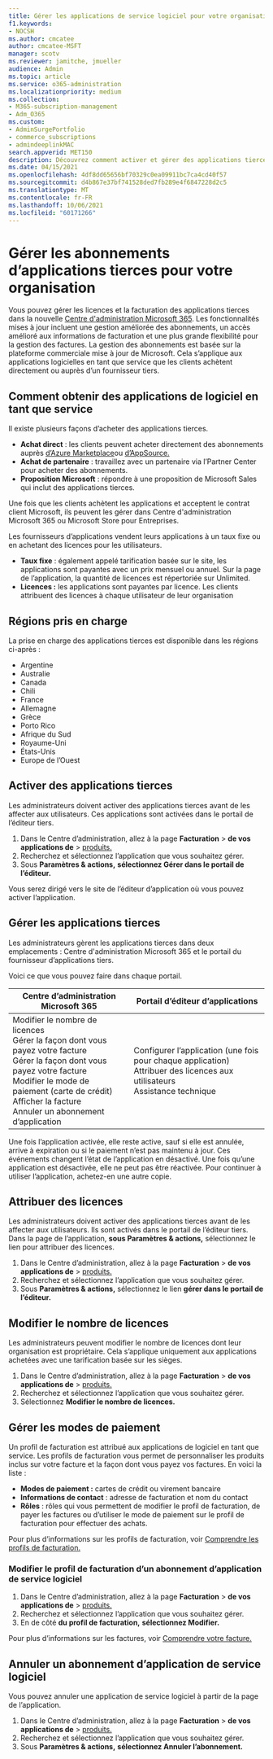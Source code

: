 ```yaml
---
title: Gérer les applications de service logiciel pour votre organisation
f1.keywords:
- NOCSH
ms.author: cmcatee
author: cmcatee-MSFT
manager: scotv
ms.reviewer: jamitche, jmueller
audience: Admin
ms.topic: article
ms.service: o365-administration
ms.localizationpriority: medium
ms.collection:
- M365-subscription-management
- Adm_O365
ms.custom:
- AdminSurgePortfolio
- commerce_subscriptions
- admindeeplinkMAC
search.appverid: MET150
description: Découvrez comment activer et gérer des applications tierces dans Centre d'administration Microsoft 365.
ms.date: 04/15/2021
ms.openlocfilehash: 4df8dd65656bf70329c0ea09911bc7ca4cd40f57
ms.sourcegitcommit: d4b867e37bf741528ded7fb289e4f6847228d2c5
ms.translationtype: MT
ms.contentlocale: fr-FR
ms.lasthandoff: 10/06/2021
ms.locfileid: "60171266"
---
```

# <a name="manage-third-party-app-subscriptions-for-your-organization"></a>Gérer les abonnements d’applications tierces pour votre organisation

Vous pouvez gérer les licences et la facturation des applications tierces dans la nouvelle <a href="https://go.microsoft.com/fwlink/p/?linkid=2024339" target="_blank">Centre d'administration Microsoft 365</a>. Les fonctionnalités mises à jour incluent une gestion améliorée des abonnements, un accès amélioré aux informations de facturation et une plus grande flexibilité pour la gestion des factures. La gestion des abonnements est basée sur la plateforme commerciale mise à jour de Microsoft. Cela s’applique aux applications logicielles en tant que service que les clients achètent directement ou auprès d’un fournisseur tiers.

## <a name="how-to-get-software-as-a-service-apps"></a>Comment obtenir des applications de logiciel en tant que service

Il existe plusieurs façons d’acheter des applications tierces.

- **Achat direct** : les clients peuvent acheter directement des abonnements auprès [d’Azure Marketplace](https://azuremarketplace.microsoft.com/marketplace/)ou [d’AppSource.](https://appsource.microsoft.com/)
- **Achat de partenaire** : travaillez avec un partenaire via l’Partner Center pour acheter des abonnements.
- **Proposition Microsoft** : répondre à une proposition de Microsoft Sales qui inclut des applications tierces.

Une fois que les clients achètent les applications et acceptent le contrat client Microsoft, ils peuvent les gérer dans Centre d'administration Microsoft 365 ou Microsoft Store pour Entreprises.

Les fournisseurs d’applications vendent leurs applications à un taux fixe ou en achetant des licences pour les utilisateurs.

- **Taux fixe** : également appelé tarification basée sur le site, les applications sont payantes avec un prix mensuel ou annuel. Sur la page de l’application, la quantité de licences est répertoriée sur Unlimited.
- **Licences :** les applications sont payantes par licence. Les clients attribuent des licences à chaque utilisateur de leur organisation

## <a name="supported-regions"></a>Régions pris en charge

La prise en charge des applications tierces est disponible dans les régions ci-après :

- Argentine
- Australie
- Canada
- Chili
- France
- Allemagne
- Grèce
- Porto Rico
- Afrique du Sud
- Royaume-Uni
- États-Unis
- Europe de l’Ouest

## <a name="activate-third-party-apps"></a>Activer des applications tierces

Les administrateurs doivent activer des applications tierces avant de les affecter aux utilisateurs. Ces applications sont activées dans le portail de l’éditeur tiers.

1. Dans le Centre d’administration, allez à la page **Facturation**  >  **de vos applications de**  >  <a href="https://go.microsoft.com/fwlink/p/?linkid=2125823" target="_blank">produits.</a>
2. Recherchez et sélectionnez l’application que vous souhaitez gérer.
3. Sous **Paramètres & actions,** **sélectionnez Gérer dans le portail de l’éditeur.**

Vous serez dirigé vers le site de l’éditeur d’application où vous pouvez activer l’application.

## <a name="manage-third-party-apps"></a>Gérer les applications tierces

Les administrateurs gèrent les applications tierces dans deux emplacements : Centre d'administration Microsoft 365 et le portail du fournisseur d’applications tiers.

Voici ce que vous pouvez faire dans chaque portail.

| Centre d’administration Microsoft 365 | Portail d’éditeur d’applications |
| --- | --- |
| Modifier le nombre de licences <br> Gérer la façon dont vous payez votre facture <br> Gérer la façon dont vous payez votre facture <br> Modifier le mode de paiement (carte de crédit) <br> Afficher la facture <br> Annuler un abonnement d’application | Configurer l’application (une fois pour chaque application) <br> Attribuer des licences aux utilisateurs <br> Assistance technique |

Une fois l’application activée, elle reste active, sauf si elle est annulée, arrive à expiration ou si le paiement n’est pas maintenu à jour. Ces événements changent l’état de l’application en désactivé. Une fois qu’une application est désactivée, elle ne peut pas être réactivée. Pour continuer à utiliser l’application, achetez-en une autre copie.

## <a name="assign-licenses"></a>Attribuer des licences

Les administrateurs doivent activer des applications tierces avant de les affecter aux utilisateurs. Ils sont activés dans le portail de l’éditeur tiers. Dans la page de l’application, **sous Paramètres & actions,** sélectionnez le lien pour attribuer des licences.

1. Dans le Centre d’administration, allez à la page **Facturation**  >  **de vos applications de**  >  <a href="https://go.microsoft.com/fwlink/p/?linkid=2125823" target="_blank">produits.</a>
2. Recherchez et sélectionnez l’application que vous souhaitez gérer.
3. Sous **Paramètres & actions,** sélectionnez le lien **gérer dans le portail de l’éditeur.**

## <a name="change-license-quantity"></a>Modifier le nombre de licences

Les administrateurs peuvent modifier le nombre de licences dont leur organisation est propriétaire. Cela s’applique uniquement aux applications achetées avec une tarification basée sur les sièges.

1. Dans le Centre d’administration, allez à la page **Facturation**  >  **de vos applications de**  >  <a href="https://go.microsoft.com/fwlink/p/?linkid=2125823" target="_blank">produits.</a>
2. Recherchez et sélectionnez l’application que vous souhaitez gérer.
3. Sélectionnez **Modifier le nombre de licences.**

## <a name="manage-payment-methods"></a>Gérer les modes de paiement

Un profil de facturation est attribué aux applications de logiciel en tant que service. Les profils de facturation vous permet de personnaliser les produits inclus sur votre facture et la façon dont vous payez vos factures. En voici la liste :

- **Modes de paiement :** cartes de crédit ou virement bancaire
- **Informations de contact** : adresse de facturation et nom du contact
- **Rôles** : rôles qui vous permettent de modifier le profil de facturation, de payer les factures ou d’utiliser le mode de paiement sur le profil de facturation pour effectuer des achats.

Pour plus d’informations sur les profils de facturation, voir [Comprendre les profils de facturation.](/microsoft-store/billing-profile)

### <a name="change-the-billing-profile-on-a-software-as-a-service-app-subscription"></a>Modifier le profil de facturation d’un abonnement d’application de service logiciel

1. Dans le Centre d’administration, allez à la page **Facturation**  >  **de vos applications de**  >  <a href="https://go.microsoft.com/fwlink/p/?linkid=2125823" target="_blank">produits.</a>
2. Recherchez et sélectionnez l’application que vous souhaitez gérer.
3. En de côté **du profil de facturation,** **sélectionnez Modifier.**

Pour plus d’informations sur les factures, voir [Comprendre votre facture.](billing-and-payments/understand-your-invoice.md)

## <a name="cancel-a-software-as-a-service-app-subscription"></a>Annuler un abonnement d’application de service logiciel

Vous pouvez annuler une application de service logiciel à partir de la page de l’application.

1. Dans le Centre d’administration, allez à la page **Facturation**  >  **de vos applications de**  >  <a href="https://go.microsoft.com/fwlink/p/?linkid=2125823" target="_blank">produits.</a>
2. Recherchez et sélectionnez l’application que vous souhaitez gérer.
3. Sous **Paramètres & actions,** **sélectionnez Annuler l’abonnement.**
